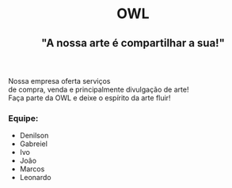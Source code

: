 <!DOCTYPE html>
<html lang="pt-br">
<head>
    <meta charset="UTF-8">
    <meta name="viewport" content="width=device-width, initial-scale=1.0">
    <title>OWL</title>
</head>
<body>
    <header>
        <h1>OWL</h1>
        <h2>"A nossa arte é compartilhar a sua!"</h2>
    </header>
    <div>
        <p>Nossa empresa oferta serviços<br> de compra, venda e principalmente divulgação de arte!<br>Faça parte da OWL e deixe o espírito da arte fluir! </p>
    </div>
    <h3>Equipe:
    </h3>
    <ul>
        <li>Denilson</li>
        <li>Gabreiel</li>
        <li>Ivo</li>
        <li>João</li>
        <li>Marcos</li>
        <li>Leonardo</li>
    </ul>
</body>
</html>
